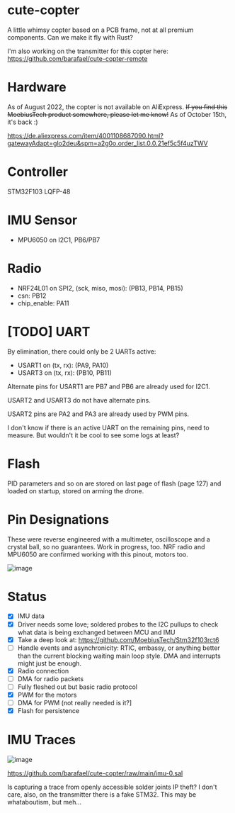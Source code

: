 # cute-copter

A little whimsy copter based on a PCB frame, not at all premium components. Can we make it fly with Rust?

I'm also working on the transmitter for this copter here: https://github.com/barafael/cute-copter-remote

# Hardware

As of August 2022, the copter is not available on AliExpress.
~~If you find this MoebiusTech product somewhere, please let me know!~~
As of October 15th, it's back :)

https://de.aliexpress.com/item/4001108687090.html?gatewayAdapt=glo2deu&spm=a2g0o.order_list.0.0.21ef5c5f4uzTWV

# Controller

STM32F103 LQFP-48

# IMU Sensor

* MPU6050 on I2C1, PB6/PB7

# Radio

* NRF24L01 on SPI2, (sck, miso, mosi): (PB13, PB14, PB15)
* csn: PB12
* chip_enable: PA11

# [TODO] UART

By elimination, there could only be 2 UARTs active:

* USART1 on (tx, rx): (PA9, PA10)
* USART3 on (tx, rx): (PB10, PB11)

Alternate pins for USART1 are PB7 and PB6 are already used for I2C1.

USART2 and USART3 do not have alternate pins. 

USART2 pins are PA2 and PA3 are already used by PWM pins.

I don't know if there is an active UART on the remaining pins, need to measure. But wouldn't it be cool to see some logs at least?

# Flash
PID parameters and so on are stored on last page of flash (page 127) and loaded on startup, stored on arming the drone.

# Pin Designations
These were reverse engineered with a multimeter, oscilloscope and a crystal ball, so no guarantees. Work in progress, too.
NRF radio and MPU6050 are confirmed working with this pinout, motors too.

![image](https://user-images.githubusercontent.com/6966738/160289131-38dee0a0-e433-4212-8979-465aec81422b.png)

# Status
- [x] IMU data
-  [x] Driver needs some love; soldered probes to the I2C pullups to check what data is being exchanged between MCU and IMU
-  [x] Take a deep look at: https://github.com/MoebiusTech/Stm32f103rct6
- [ ] Handle events and asynchronicity: RTIC, embassy, or anything better than the current blocking waiting main loop style. DMA and interrupts might just be enough.
- [x] Radio connection
-  [ ] DMA for radio packets
 - [ ] Fully fleshed out but basic radio protocol
- [x] PWM for the motors
-  [ ] DMA for PWM (not really needed is it?]
- [x] Flash for persistence

# IMU Traces

![image](https://user-images.githubusercontent.com/6966738/182554755-49569ae1-2900-46c3-8a50-de45c6bce58e.png)

https://github.com/barafael/cute-copter/raw/main/imu-0.sal

Is capturing a trace from openly accessible solder joints IP theft? I don't care, also, on the transmitter there is a fake STM32. This may be whataboutism, but meh...
